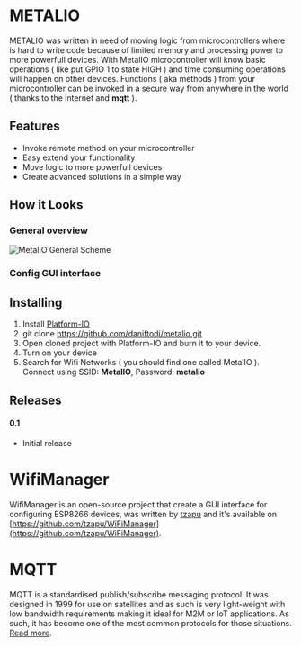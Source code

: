 # METALIO
METALIO was written in need of moving logic from microcontrollers where is hard to write code because of limited memory and processing power to more powerfull devices. With MetalIO microcontroller will know basic operations ( like put GPIO 1 to state HIGH ) and time consuming operations will happen on other devices. Functions ( aka methods ) from your microcontroller can be invoked in a secure way from anywhere in the world ( thanks to the internet and **mqtt** ). 

## Features
- Invoke remote method on your microcontroller
- Easy extend your functionality
- Move logic to more powerfull devices
- Create advanced solutions in a simple way

## How it Looks
### General overview
![MetalIO General Scheme](http://i.imgur.com/3t2XzzO.png)

### Config GUI interface

## Installing
1. Install [Platform-IO](http://platformio.org/)
2. git clone https://github.com/daniftodi/metalio.git
3. Open cloned project with Platform-IO and burn it to your device.
4. Turn on your device
5. Search for Wifi Networks ( you should find one called MetalIO ). Connect using SSID: **MetalIO**, Password: **metalio**

## Releases
#### 0.1
- Initial release 

# WifiManager
WifiManager is an open-source project that create a GUI interface for configuring ESP8266 devices, was written by [tzapu](https://github.com/tzapu/) and it's available on [https://github.com/tzapu/WiFiManager](https://github.com/tzapu/WiFiManager).

# MQTT
MQTT is a standardised publish/subscribe messaging protocol. It was designed in 1999 for use on satellites and as such is very light-weight with low bandwidth requirements making it ideal for M2M or IoT applications. As such, it has become one of the most common protocols for those situations. [Read more](https://zoetrope.io/tech-blog/brief-practical-introduction-mqtt-protocol-and-its-application-iot).


